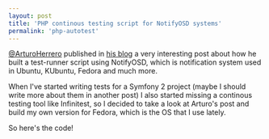 ```yaml
---
layout: post
title: 'PHP continous testing script for NotifyOSD systems'
permalink: 'php-autotest'
---
```


[@ArturoHerrero](https://twitter.com/#!/ArturoHerrero) published in [his blog](http://arturoherrero.com/2011/04/08/groovy-autotest-on-ubuntu/) a very interesting post about how he built a test-runner script using NotifyOSD, which is notification system used in Ubuntu, KUbuntu, Fedora and much more.

When I've started writing tests for a Symfony 2 project (maybe I should write more about them in another post) I also started missing a continous testing tool like Infinitest, so I decided to take a look at Arturo's post and build my own version for Fedora, which is the OS that I use lately.

So here's the code!

<script src="https://gist.github.com/4375302.js"> </script>